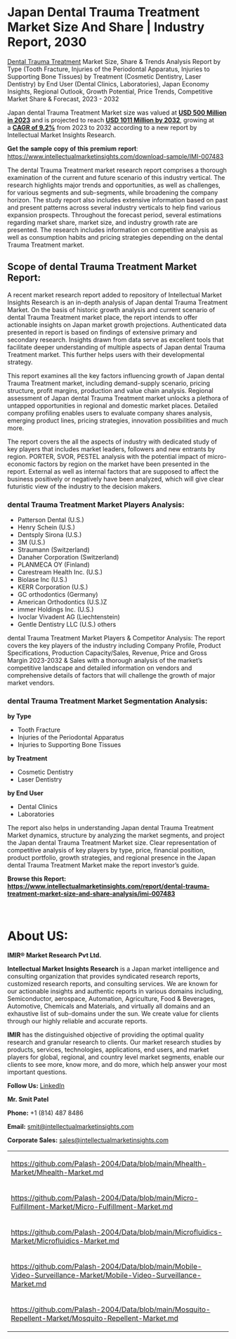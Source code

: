 <h1>Japan Dental Trauma Treatment Market Size And Share | Industry Report, 2030</h1>
<p><a href="https://www.intellectualmarketinsights.com/report/dental-trauma-treatment-market-size-and-share-analysis/imi-007483">Dental Trauma Treatment</a> Market Size, Share &amp; Trends Analysis Report by Type (Tooth Fracture, Injuries of the Periodontal Apparatus, Injuries to Supporting Bone Tissues) by Treatment (Cosmetic Dentistry, Laser Dentistry) by End User (Dental Clinics, Laboratories), Japan Economy Insights, Regional Outlook, Growth Potential, Price Trends, Competitive Market Share &amp; Forecast, 2023 - 2032</p>
<p>Japan dental Trauma Treatment Market size was valued at&nbsp;<strong><u>USD 500 Million in 2023</u></strong>&nbsp;and is projected to reach&nbsp;<strong><u>USD 1011 Million by 2032</u></strong>, growing at a&nbsp;<strong><u>CAGR of 9.2%</u></strong>&nbsp;from 2023 to 2032 according to a new report by Intellectual Market Insights Research.</p>
<p>𝐆𝐞𝐭 𝐭𝐡𝐞 𝐬𝐚𝐦𝐩𝐥𝐞 𝐜𝐨𝐩𝐲 𝐨𝐟 𝐭𝐡𝐢𝐬 𝐩𝐫𝐞𝐦𝐢𝐮𝐦 𝐫𝐞𝐩𝐨𝐫𝐭: <a href="https://www.intellectualmarketinsights.com/download-sample/IMI-007483">https://www.intellectualmarketinsights.com/download-sample/IMI-007483</a></p>
<p>The dental Trauma Treatment market research report comprises a thorough examination of the current and future scenario of this industry vertical. The research highlights major trends and opportunities, as well as challenges, for various segments and sub-segments, while broadening the company horizon. The study report also includes extensive information based on past and present patterns across several industry verticals to help find various expansion prospects. Throughout the forecast period, several estimations regarding market share, market size, and industry growth rate are presented. The research includes information on competitive analysis as well as consumption habits and pricing strategies depending on the dental Trauma Treatment market.</p>
<h2>Scope of dental Trauma Treatment Market Report:</h2>
<p>A recent market research report added to repository of Intellectual Market Insights Research is an in-depth analysis of Japan dental Trauma Treatment Market. On the basis of historic growth analysis and current scenario of dental Trauma Treatment market place, the report intends to offer actionable insights on Japan market growth projections. Authenticated data presented in report is based on findings of extensive primary and secondary research. Insights drawn from data serve as excellent tools that facilitate deeper understanding of multiple aspects of Japan dental Trauma Treatment market. This further helps users with their developmental strategy.</p>
<p>This report examines all the key factors influencing growth of Japan dental Trauma Treatment market, including demand-supply scenario, pricing structure, profit margins, production and value chain analysis. Regional assessment of Japan dental Trauma Treatment market unlocks a plethora of untapped opportunities in regional and domestic market places. Detailed company profiling enables users to evaluate company shares analysis, emerging product lines, pricing strategies, innovation possibilities and much more.</p>
<p>The report covers the all the aspects of industry with dedicated study of key players that includes market leaders, followers and new entrants by region. PORTER, SVOR, PESTEL analysis with the potential impact of micro-economic factors by region on the market have been presented in the report. External as well as internal factors that are supposed to affect the business positively or negatively have been analyzed, which will give clear futuristic view of the industry to the decision makers.</p>
<h3>dental Trauma Treatment Market Players Analysis:</h3>
<ul>
<li>Patterson Dental (U.S.)</li>
<li>Henry Schein (U.S.)</li>
<li>Dentsply Sirona (U.S.)</li>
<li>3M (U.S.)</li>
<li>Straumann (Switzerland)</li>
<li>Danaher Corporation (Switzerland)</li>
<li>PLANMECA OY (Finland)</li>
<li>Carestream Health Inc. (U.S.)</li>
<li>Biolase Inc (U.S.)</li>
<li>KERR Corporation (U.S.)</li>
<li>GC orthodontics (Germany)</li>
<li>American Orthodontics (U.S.)Z</li>
<li>immer Holdings Inc. (U.S.)</li>
<li>Ivoclar Vivadent AG (Liechtenstein)</li>
<li>Gentle Dentistry LLC (U.S.) others</li>
</ul>
<p>dental Trauma Treatment Market Players &amp; Competitor Analysis: The report covers the key players of the industry including Company Profile, Product Specifications, Production Capacity/Sales, Revenue, Price and Gross Margin 2023-2032 &amp; Sales with a thorough analysis of the market&rsquo;s competitive landscape and detailed information on vendors and comprehensive details of factors that will challenge the growth of major market vendors.</p>
<h3>dental Trauma Treatment Market Segmentation Analysis:</h3>
<p><strong>by Type</strong></p>
<ul>
<li>Tooth Fracture</li>
<li>Injuries of the Periodontal Apparatus</li>
<li>Injuries to Supporting Bone Tissues</li>
</ul>
<p><strong>by Treatment</strong></p>
<ul>
<li>Cosmetic Dentistry</li>
<li>Laser Dentistry</li>
</ul>
<p><strong>by End User</strong></p>
<ul>
<li>Dental Clinics</li>
<li>Laboratories</li>
</ul>
<p>The report also helps in understanding Japan dental Trauma Treatment Market dynamics, structure by analyzing the market segments, and project the Japan dental Trauma Treatment&nbsp;Market size. Clear representation of competitive analysis of key players by type, price, financial position, product portfolio, growth strategies, and regional presence in the Japan dental Trauma Treatment Market make the report investor&rsquo;s guide.</p>
<p><strong>Browse this Report:&nbsp; </strong><a href="https://www.intellectualmarketinsights.com/report/dental-trauma-treatment-market-size-and-share-analysis/imi-007483"><strong>https://www.intellectualmarketinsights.com/report/dental-trauma-treatment-market-size-and-share-analysis/imi-007483</strong></a></p>
<p>&nbsp;</p>
<h1>About US:</h1>
<p><strong>IMIR&reg; Market Research Pvt Ltd.</strong></p>
<p><strong>Intellectual Market Insights Research</strong> is a Japan market intelligence and consulting organization that provides syndicated research reports, customized research reports, and consulting services. We are known for our actionable insights and authentic reports in various domains including, Semiconductor, aerospace, Automation, Agriculture, Food &amp; Beverages, Automotive, Chemicals and Materials, and virtually all domains and an exhaustive list of sub-domains under the sun. We create value for clients through our highly reliable and accurate reports.</p>
<p><strong>IMIR</strong> has the distinguished objective of providing the optimal quality research and granular research to clients. Our market research studies by products, services, technologies, applications, end users, and market players for global, regional, and country level market segments, enable our clients to see more, know more, and do more, which help answer your most important questions.</p>
<p><strong>Follow Us:</strong> <a href="https://www.linkedin.com/company/imir-marketresearch/">LinkedIn</a></p>
<p><strong>Mr. Smit Patel</strong></p>
<p><strong>Phone:</strong> +1 (814) 487 8486</p>
<p><strong>Email:</strong> <a href="mailto:smit@intellectualmarketinsights.com">smit@intellectualmarketinsights.com</a></p>
<p><strong>Corporate Sales:</strong> <a href="mailto:sales@intellectualmarketinsights.com">sales@intellectualmarketinsights.com</a></p>
<table width="0">
<tbody>
<tr>
<td>
<p><a href="https://github.com/Palash-2004/Data/blob/main/Mhealth-Market/Mhealth-Market.md">https://github.com/Palash-2004/Data/blob/main/Mhealth-Market/Mhealth-Market.md</a></p>
</td>
</tr>
<tr>
<td>
<p><a href="https://github.com/Palash-2004/Data/blob/main/Micro-Fulfillment-Market/Micro-Fulfillment-Market.md">https://github.com/Palash-2004/Data/blob/main/Micro-Fulfillment-Market/Micro-Fulfillment-Market.md</a></p>
</td>
</tr>
<tr>
<td>
<p><a href="https://github.com/Palash-2004/Data/blob/main/Microfluidics-Market/Microfluidics-Market.md">https://github.com/Palash-2004/Data/blob/main/Microfluidics-Market/Microfluidics-Market.md</a></p>
</td>
</tr>
<tr>
<td>
<p><a href="https://github.com/Palash-2004/Data/blob/main/Mobile-Video-Surveillance-Market/Mobile-Video-Surveillance-Market.md">https://github.com/Palash-2004/Data/blob/main/Mobile-Video-Surveillance-Market/Mobile-Video-Surveillance-Market.md</a></p>
</td>
</tr>
<tr>
<td>
<p><a href="https://github.com/Palash-2004/Data/blob/main/Mosquito-Repellent-Market/Mosquito-Repellent-Market.md">https://github.com/Palash-2004/Data/blob/main/Mosquito-Repellent-Market/Mosquito-Repellent-Market.md</a></p>
</td>
</tr>
</tbody>
</table>
<p>&nbsp;</p>
<p>&nbsp;</p>
